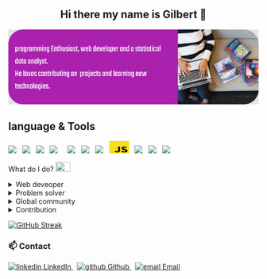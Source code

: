 
<h2 align="center"> Hi there my name is <span color="magenta">Gilbert</span> 👋 </h2>

<p align="center"><img src="https://github.com/100jared/100jared/blob/main/readme.png"></p>

## language & Tools

<p>
    <a>
    <img src = "https://img.shields.io/badge/-Java-orange">
  </a>&nbsp;
  <a>
    <img src = "https://camo.githubusercontent.com/519b008b6e1ea17a5444484d32ec29ba68898c3c2ed8b23a7b393f0200fc6a77/68747470733a2f2f696d672e736869656c64732e696f2f62616467652f2d48544d4c352d4533344632363f7374796c653d666c61742d636972636c65266c6f676f3d68746d6c35266c6f676f436f6c6f723d7768697465">
  </a>&nbsp;
  <a>
    <img src = "https://camo.githubusercontent.com/89f09922e10e67c940abbd1e8b1434ec35d84e56415c340b62b32b287cbf683e/68747470733a2f2f696d672e736869656c64732e696f2f62616467652f2d435353332d3135373242363f7374796c653d666c61742d636972636c65266c6f676f3d63737333">
  </a>&nbsp;
      <a>
    <img src = "https://img.shields.io/badge/-Firebase-imortant">
  </a>&nbsp;
    </a>&nbsp;
      <a>
    <img src = "https://img.shields.io/badge/-postgreSQL-lightgrey">
  </a>&nbsp;
   <a>
    <img src = "https://img.shields.io/badge/-Csharp-blue">
  </a>&nbsp;
   <a>
    <img src = "https://img.shields.io/badge/-SQLite-pink">
  </a>&nbsp;

  <a>
    <img src = "https://github.com/100jared/100jared/blob/main/js.png" height="25px" width="40px">
  </a>&nbsp;
  <a>
    <img src = "https://camo.githubusercontent.com/0d09f679baeba2c1e0e2112c00f4f49d5dceff7468b2657507a719e0e09313d3/68747470733a2f2f696d672e736869656c64732e696f2f62616467652f2d4d7953514c2d626c61636b3f7374796c653d666c61742d636972636c65266c6f676f3d6d7973716c">
  </a>&nbsp;
  <a>
    <img src = "https://camo.githubusercontent.com/6b66f6b9f35ec797eec85e0aa76f4590a9fdcabf2eb33093c01deb228c00cad5/68747470733a2f2f696d672e736869656c64732e696f2f62616467652f2d4769744875622d3138313731373f7374796c653d666c61742d636972636c65266c6f676f3d676974687562">
  </a>&nbsp;
  <a>
    <img src ="https://camo.githubusercontent.com/816e00413254d96c5986524149a2e6ce3f4cc901dff9407da3a6617552a87288/68747470733a2f2f696d672e736869656c64732e696f2f62616467652f2d4769742d626c61636b3f7374796c653d666c61742d636972636c65266c6f676f3d676974">
  </a>&nbsp;
</p>
<p>What do I do? <img src="https://github.githubassets.com/images/icons/emoji/unicode/1f468-1f4bb.png" height="20px" width="30px"></p>

<details>
  <summary>Web deveoper</summary>
  
   - [Instant-food](https://gilbertkorir.github.io/pizza-inn/)
   - [Management Web](https://my-animal-tracker.herokuapp.com/)
   - [business-websites](https://gilbertkorir.github.io/Delani-studio/)
</details>
 
<details>
  <summary>  Problem solver </summary>
  
   - [Hacker Rank](https://www.hackerrank.com/dashboard)
   - [Code Wars](https://www.codewars.com/users/gilbert_korir)
</details>
<details>
  <summary> Global community </summary>
   - Let's connect on linkedin [here](https://www.linkedin.com/in/gilbert-korir-911886115/)
</details>

<details>
  <summary> Contribution </summary>
  
   - [github](https://github.com/gilbertKorir)
</details>

  

[![GitHub Streak](https://streak-stats.demolab.com/?user=gilbertKorir&theme=dark)](https://git.io/streak-stats)




### 📫 Contact

<p>
  <a href="https://www.linkedin.com/in/gilbert-k-911886115/" rel="nofollow noreferrer">
    <img src="https://i.stack.imgur.com/gVE0j.png" alt="linkedin"> LinkedIn
  </a> &nbsp; 
  <a href="https://github.com/100jared" rel="nofollow noreferrer">
    <img src="https://i.stack.imgur.com/tskMh.png" alt="github"> Github
  </a>&nbsp; 
  <a href="#" rel="nofollow noreferrer">
    <img src="https://cdn-icons-png.flaticon.com/512/732/732200.png" alt="email" width="20px" height="20px"> Email
  </a>
</p>
<!---
100jared/100jared is a ✨ special ✨ repository because its `README.md` (this file) appears on your GitHub profile.
You can click the Preview link to take a look at your changes.
--->
